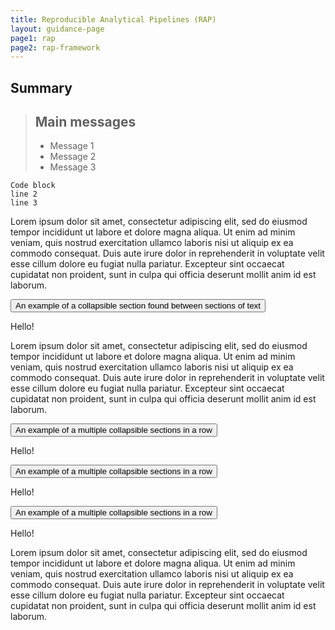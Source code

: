 ```yaml
---
title: Reproducible Analytical Pipelines (RAP)
layout: guidance-page
page1: rap
page2: rap-framework
---
```


## Summary

> ## Main messages
>
> - Message 1
> - Message 2
> - Message 3


```
Code block
line 2
line 3
```

Lorem ipsum dolor sit amet, consectetur adipiscing elit, sed do eiusmod tempor incididunt ut labore et dolore magna aliqua. Ut enim ad minim veniam, quis nostrud exercitation ullamco laboris nisi ut aliquip ex ea commodo consequat. Duis aute irure dolor in reprehenderit in voluptate velit esse cillum dolore eu fugiat nulla pariatur. Excepteur sint occaecat cupidatat non proident, sunt in culpa qui officia deserunt mollit anim id est laborum.

<div class="expandables-block">
  <button id="expanded-header-1" aria-controls="expanded-content-1" aria-expanded="false" class="expandable-header">
    An example of a collapsible section found between sections of text
  </button>
  
  <div id="expanded-content-1" class="expandable-contents" aria-hidden="true">
    <p>
      Hello!
    </p>
  </div>
</div>


Lorem ipsum dolor sit amet, consectetur adipiscing elit, sed do eiusmod tempor incididunt ut labore et dolore magna aliqua. Ut enim ad minim veniam, quis nostrud exercitation ullamco laboris nisi ut aliquip ex ea commodo consequat. Duis aute irure dolor in reprehenderit in voluptate velit esse cillum dolore eu fugiat nulla pariatur. Excepteur sint occaecat cupidatat non proident, sunt in culpa qui officia deserunt mollit anim id est laborum.

<div class="expandables-block">

  <button id="expanded-header-2" aria-controls="expanded-content-2" aria-expanded="false" class="expandable-header">
    An example of a multiple collapsible sections in a row
  </button>
  
  <div id="expanded-content-2" class="expandable-contents" aria-hidden="true">
    <p>
      Hello!
    </p>
  </div>
  
  <button id="expanded-header-3" aria-controls="expanded-content-3" aria-expanded="false" class="expandable-header">
    An example of a multiple collapsible sections in a row
  </button>
  
  <div id="expanded-content-3" class="expandable-contents" aria-hidden="true">
    <p>
      Hello!
    </p>
  </div>
  
  <button id="expanded-header-4" aria-controls="expanded-content-4" aria-expanded="false" class="expandable-header">
    An example of a multiple collapsible sections in a row
  </button>
  
  <div id="expanded-content-4" class="expandable-contents" aria-hidden="true">
    <p>
      Hello!
    </p>
  </div>
  
</div>


Lorem ipsum dolor sit amet, consectetur adipiscing elit, sed do eiusmod tempor incididunt ut labore et dolore magna aliqua. Ut enim ad minim veniam, quis nostrud exercitation ullamco laboris nisi ut aliquip ex ea commodo consequat. Duis aute irure dolor in reprehenderit in voluptate velit esse cillum dolore eu fugiat nulla pariatur. Excepteur sint occaecat cupidatat non proident, sunt in culpa qui officia deserunt mollit anim id est laborum.